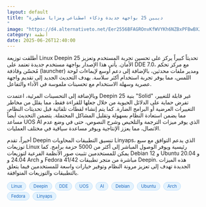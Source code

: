 ```yaml
---
layout: default
title: "ديبين 25 بواجهة جديدة وذكاء اصطناعي ومزايا متطورة
"
image: "https://d4.alternativeto.net/Eer2556BFAGROnvKfWVYKh6NZBxPFBwBXJjCoe9p5vo/rs:fill:1520:760:0/g:ce:0:0/YWJzOi8vZGlzdC9jb250ZW50LzE3NTA5MzcyNzUxMTQucG5n.png"
category: أنظمة
date: 2025-06-26T12:40:00
---
```


أطلقت توزيعة Linux Deepin 25 تحديثاً كبيراً يركز على تحسين تجربة المستخدم وتعزيز الأمان. يأتي هذا الإصدار بواجهة مستخدم جديدة تعتمد على DDE 7.0، مع مركز تحكم مُحسّن وقاذفة (launcher) ومدير ملفات محدثين، بالإضافة إلى دعم أوسع لإيماءات لوحة اللمس، مما يوفر تجربة استخدام أكثر سلاسة. يهدف التحديث الجديد إلى تقديم واجهة عصرية وسهلة الاستخدام مع تحسينات ملموسة في الأداء والتفاعل.

وبالإضافة إلى التحسينات المرئية، اعتمدت Deepin 25 بنية "Solid" غير قابلة للتغيير، تفرض حماية على الدلائل الحيوية من خلال جعلها للقراءة فقط، مما يقلل من مخاطر التغييرات العرضية أو البرامج الضارة. كما يتم إنشاء لقطات تلقائية قبل تحديثات النظام، مما يضمن استعادة النظام بسهولة وتقليل المشاكل المحتملة. يتضمن التحديث أيضاً مساعد UOS AI الذي يوفر ميزات الترجمة والتلخيص وشرح النصوص، حتى في وضع عدم الاتصال، مما يعزز الإنتاجية ويوفر مساعدة سياقية في مختلف العمليات.

أخيراً، تقدم Deepin تنسيق التطبيقات المحاويات Linyaps، الذي يدعم التوافق مع سبع توزيعات Linux رئيسية ويوفر الوصول المباشر إلى أكثر من 5000 حزمة برامج. كما يمكن للمستخدمين تثبيت صور الأنظمة الفرعية لتوزيعات Debian 12 و Ubuntu 20.04 و 24.04 و Arch و Fedora 41/42 مباشرة من متجر تطبيقات Deepin. هذه الميزات الجديدة تهدف إلى تعزيز مرونة النظام وتوفير خيارات واسعة للمستخدمين فيما يتعلق بالتطبيقات والتوزيعات المتوافقة.

<div style="margin-top:2px; margin-bottom:2px;"><a href="https://bidjadraft.github.io/?query=Linux" style="background:#e3f2fd; color:#1565c0; font-size:80%; border-radius:12px; padding:3px 10px; margin:2px 4px 2px 0; display:inline-block; border:1px solid #bbdefb; text-decoration:none;">Linux</a> <a href="https://bidjadraft.github.io/?query=Deepin" style="background:#e3f2fd; color:#1565c0; font-size:80%; border-radius:12px; padding:3px 10px; margin:2px 4px 2px 0; display:inline-block; border:1px solid #bbdefb; text-decoration:none;">Deepin</a> <a href="https://bidjadraft.github.io/?query=DDE" style="background:#e3f2fd; color:#1565c0; font-size:80%; border-radius:12px; padding:3px 10px; margin:2px 4px 2px 0; display:inline-block; border:1px solid #bbdefb; text-decoration:none;">DDE</a> <a href="https://bidjadraft.github.io/?query=UOS" style="background:#e3f2fd; color:#1565c0; font-size:80%; border-radius:12px; padding:3px 10px; margin:2px 4px 2px 0; display:inline-block; border:1px solid #bbdefb; text-decoration:none;">UOS</a> <a href="https://bidjadraft.github.io/?query=AI" style="background:#e3f2fd; color:#1565c0; font-size:80%; border-radius:12px; padding:3px 10px; margin:2px 4px 2px 0; display:inline-block; border:1px solid #bbdefb; text-decoration:none;">AI</a> <a href="https://bidjadraft.github.io/?query=Debian" style="background:#e3f2fd; color:#1565c0; font-size:80%; border-radius:12px; padding:3px 10px; margin:2px 4px 2px 0; display:inline-block; border:1px solid #bbdefb; text-decoration:none;">Debian</a> <a href="https://bidjadraft.github.io/?query=Ubuntu" style="background:#e3f2fd; color:#1565c0; font-size:80%; border-radius:12px; padding:3px 10px; margin:2px 4px 2px 0; display:inline-block; border:1px solid #bbdefb; text-decoration:none;">Ubuntu</a> <a href="https://bidjadraft.github.io/?query=Arch" style="background:#e3f2fd; color:#1565c0; font-size:80%; border-radius:12px; padding:3px 10px; margin:2px 4px 2px 0; display:inline-block; border:1px solid #bbdefb; text-decoration:none;">Arch</a> <a href="https://bidjadraft.github.io/?query=Fedora" style="background:#e3f2fd; color:#1565c0; font-size:80%; border-radius:12px; padding:3px 10px; margin:2px 4px 2px 0; display:inline-block; border:1px solid #bbdefb; text-decoration:none;">Fedora</a> <a href="https://bidjadraft.github.io/?query=Linyaps" style="background:#e3f2fd; color:#1565c0; font-size:80%; border-radius:12px; padding:3px 10px; margin:2px 4px 2px 0; display:inline-block; border:1px solid #bbdefb; text-decoration:none;">Linyaps</a></div><br><br>
